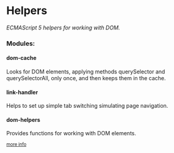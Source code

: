 # Helpers
*ECMAScript 5 helpers for working with DOM.*  

### Modules:
#### dom-cache
Looks for DOM elements, applying methods querySelector and querySelectorAll, only once, and then keeps them in the cache.

#### link-handler
Helps to set up simple tab switching simulating page navigation.

#### dom-helpers
Provides functions for working with DOM elements.

<sub>[more info](./doc.md)</sub>
